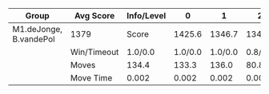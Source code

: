Group | Avg Score | Info/Level | 0 | 1 | 2 | 3 | 4 | 5 | 6 | 7 | 8 | 9 | 10 | 11 
| --- | --- | --- | --- | --- | --- | --- | --- | --- | --- | --- | --- | --- | --- | --- 
M1.deJonge, B.vandePol | 1379 | Score | 1425.6 | 1346.7 | 1344.0 | 979.2 | 1289.6 | 1656.2 | 1919.1 | 589.1 | 2406.7 | 2594.2 | 813.4 | 181.1
 | | Win/Timeout | 1.0/0.0 | 1.0/0.0 | 1.0/0.0 | 0.8/0.0 | 1.0/0.0 | 0.9/0.0 | 0.9/0.0 | 0.3/0.0 | 0.8/0.0 | 0.9/0.0 | 0.1/0.0 | 0.0/0.0
 | | Moves | 134.4 | 133.3 | 136.0 | 80.8 | 80.4 | 172.8 | 163.9 | 91.9 | 292.3 | 317.8 | 183.6 | 81.9
 | | Move Time | 0.002 | 0.002 | 0.002 | 0.001 | 0.001 | 0.002 | 0.002 | 0.002 | 0.003 | 0.003 | 0.003 | 0.003
